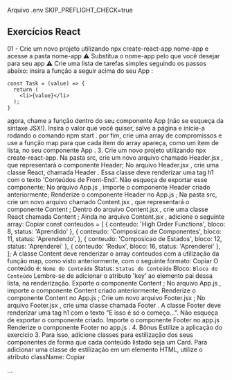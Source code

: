 Arquivo .env SKIP_PREFLIGHT_CHECK=true

## Exercícios React

01 - Crie um novo projeto utilizando npx create-react-app nome-app e acesse a pasta nome-app
⚠️ Substitua o nome-app pelo que você desejar para seu app ⚠️
Crie uma lista de tarefas simples seguindo os passos abaixo:
insira a função a seguir acima do seu App :

``` 
const Task = (value) => {
  return (
    <li>{value}</li>
  );
} 
```
agora, chame a função dentro do seu componente App (não se esqueça da sintaxe JSX!). Insira o valor que você quiser, salve a página e inicie-a rodando o comando npm start .
por fim, crie uma array de compromissos e use a função map para que cada item do array apareça, como um item de lista, no seu componente App .
3. Crie um novo projeto utilizando npx create-react-app.
Na pasta src, crie um novo arquivo chamado Header.jsx , que representará o componente Header;
No arquivo Header.jsx , crie uma classe React, chamada Header . Essa classe deve renderizar uma tag h1 com o texto 'Conteúdos de Front-End'. Não esqueça de exportar esse componente;
No arquivo App.js , importe o componente Header criado anteriormente;
Renderize o componente Header no App.js ;
Na pasta src, crie um novo arquivo chamado Content.jsx , que representará o componente Content ;
Dentro do arquivo Content.jsx , crie uma classe React chamada Content ;
Ainda no arquivo Content.jsx , adicione o seguinte array:
Copiar
const conteudos = [
  {
    conteudo: 'High Order Functions',
    bloco: 8,
    status: 'Aprendido'
  },
  {
    conteudo: 'Composicao de Componentes',
    bloco: 11,
    status: 'Aprendendo',
  },
  {
    conteudo: 'Composicao de Estados',
    bloco: 12,
    status: 'Aprenderei'
  },
  {
    conteudo: 'Redux',
    bloco: 16,
    status: 'Aprenderei'
  },
];
A classe Content deve renderizar o array conteudos com a utilização da função map, como visto anteriormente, com o seguinte formato:
Copiar
O conteúdo é: `Nome do Conteúdo`
Status: `Status do Conteúdo`
Bloco: `Bloco do Conteúdo`
Lembre-se de adicionar o atributo 'key' ao elemento pai dessa lista, na renderização.
Exporte o componente Content ;
No arquivo App.js , importe o componente Content criado anteriormente;
Renderize o componente Content no App.js ;
Crie um novo arquivo Footer.jsx ;
No arquivo Footer.jsx , crie uma classe chamada Footer .
A classe Footer deve renderizar uma tag h1 com o texto "E isso é só o começo...". Não esqueça de exportar o componente criado.
Importe o componente Footer no app.js
Renderize o componente Footer no app.js .
4. Bônus Estilize a aplicação do exercicio 3. Para isso, adicione classes para estilização dos seus componentes de forma que cada conteúdo listado seja um Card.
Para adicionar uma classe de estilização em um elemento HTML, utilize o atributo className:
Copiar
<footer className='footer'>
  ...
</footer>
